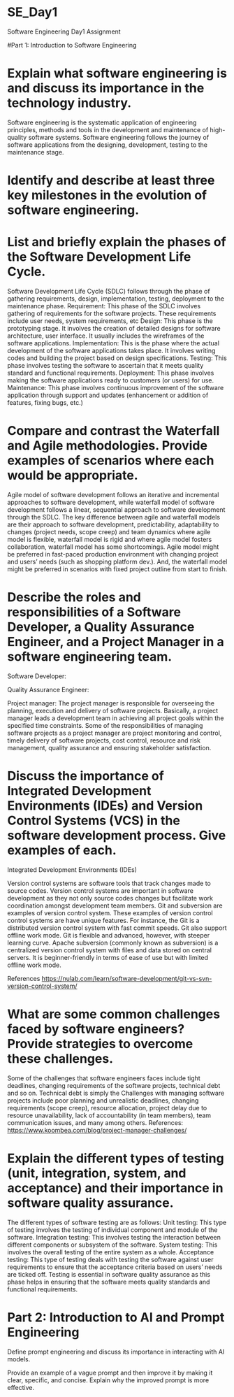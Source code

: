 # SE_Day1
Software Engineering Day1 Assignment

#Part 1: Introduction to Software Engineering

# Explain what software engineering is and discuss its importance in the technology industry.
Software engineering is the systematic application of engineering principles, methods and tools in the development and maintenance of high-quality software systems.
Software engineering follows the journey of software applications from the designing, development, testing to the maintenance stage.

# Identify and describe at least three key milestones in the evolution of software engineering.


# List and briefly explain the phases of the Software Development Life Cycle.
Software Development Life Cycle (SDLC) follows through the phase of gathering requirements, design, implementation, testing, deployment to the maintenance phase.
Requirement: This phase of the SDLC involves gathering of requirements for the software projects. These requirements include user needs, system requirements, etc
Design: This phase is the prototyping stage. It involves the creation of detailed designs for software architecture, user interface. It usually includes the wireframes of the software applications.
Implementation: This is the phase where the actual development of the software applications takes place. It involves writing codes and building the project based on design specifications.
Testing: This phase involves testing the software to ascertain that it meets quality standard and functional requirements.
Deployment: This phase involves making the software applications ready to customers (or users) for use.
Maintenance: This phase involves continuous improvement of the software application through support and updates (enhancement or addition of features, fixing bugs, etc.) 

# Compare and contrast the Waterfall and Agile methodologies. Provide examples of scenarios where each would be appropriate.
Agile model of software development follows an iterative and incremental approaches to software development, while waterfall model of software development 
follows a linear, sequential approach to software development through the SDLC. 
The key difference between agile and waterfall models are their approach to software development, predictability, adaptability to changes (project needs, scope creep) and team dynamics where agile model is flexible, waterfall model is rigid and where agile model fosters collaboration, waterfall model has some shortcomings.
Agile model might be preferred in fast-paced production environment with changing project and users’ needs (such as shopping platform dev.). And, the waterfall model might be preferred in scenarios with fixed project outline from start to finish.

# Describe the roles and responsibilities of a Software Developer, a Quality Assurance Engineer, and a Project Manager in a software engineering team.
Software Developer: 

Quality Assurance Engineer:

Project manager: 
The project manager is responsible for overseeing the planning, execution and delivery of software projects. Basically, a project manager leads a development team in achieving all project goals within the specified time constraints. 
Some of the responsibilities of managing software projects as a project manager are project monitoring and control, timely delivery of software projects, cost control, resource and risk management, quality assurance and ensuring stakeholder satisfaction.


# Discuss the importance of Integrated Development Environments (IDEs) and Version Control Systems (VCS) in the software development process. Give examples of each.
Integrated Development Environments (IDEs)

Version control systems are software tools that track changes made to source codes. Version control systems are important in software development as they not only source codes changes but facilitate work coordination amongst development team members. Git and subversion are examples of version control system. These examples of version control control systems are have unique features. For instance, the Git is a distributed version control system with fast commit speeds. Git also support offline work mode. Git is flexible and advanced, however, with steeper learning curve. Apache subversion (commonly known as subversion) is a centralized version control system with files and data stored on central servers. It is beginner-friendly in terms of ease of use but with limited offline work mode. 

References
https://nulab.com/learn/software-development/git-vs-svn-version-control-system/

# What are some common challenges faced by software engineers? Provide strategies to overcome these challenges.
Some of the challenges that software engineers faces include tight deadlines, changing requirements of the software projects, technical debt and so on. Technical debt is simply the 
Challenges with managing software projects include poor planning and unrealistic deadlines, changing requirements (scope creep), resource allocation, project delay due to resource unavailability, lack of accountability (in team members), team communication issues, and many among others.
References:
https://www.koombea.com/blog/project-manager-challenges/



# Explain the different types of testing (unit, integration, system, and acceptance) and their importance in software quality assurance.
The different types of software testing are as follows:
Unit testing: This type of testing involves the testing of individual component and module of the software.
Integration testing: This involves testing the interaction between different components or subsystem of the software.
System testing: This involves the overall testing of the entire system as a whole.
Acceptance testing: This type of testing deals with testing the software against user requirements to ensure that the acceptance criteria based on users’ needs are ticked off.
Testing is essential in software quality assurance as this phase helps in ensuring that the software meets quality standards and functional requirements.

# Part 2: Introduction to AI and Prompt Engineering

Define prompt engineering and discuss its importance in interacting with AI models.


Provide an example of a vague prompt and then improve it by making it clear, specific, and concise. Explain why the improved prompt is more effective.
